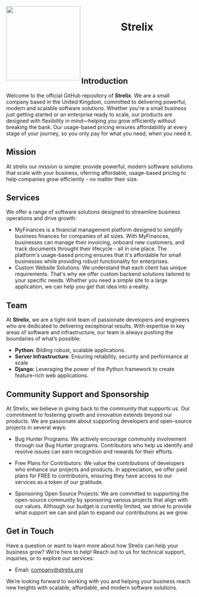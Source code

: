 <a href="url">
    <img src="https://brand.strelix.org/square_logo.png" align="left" height="200">
</a>

<div id="user-content-toc">
  <ul align="center" style="list-style: none;">
    <summary>
      <h1>Strelix</h1>
    </summary>
  </ul>
</div>

<br><br><br><br>

## Introduction


Welcome to the official GitHub repository of **Strelix**. We are a small company based in the United Kingdom, committed to delivering powerful, modern and scalable software solutions. Whether you're a small business just getting started or an enterprise ready to scale, our products are designed with flexibility in mind—helping you grow efficiently without breaking the bank. Our usage-based pricing ensures affordability at every stage of your journey, so you only pay for what you need, when you need it.

## Mission

At strelix our mission is simple: provide powerful, modern software solutions that scale with your business, oferring affordable, usage-based pricing to help companies grow efficiently - no matter their size.

## Services

We offer a range of software solutions designed to streamline business operations and drive growth:
- MyFinances is a financial management platform designed to simplify business finances for companies of all sizes. With MyFinances, businesses can manage their invoicing, onboard new customers, and track documents throught their lifecycle - all in one place. The platform's usage-based pricing ensures that it's affordable for small businesses while providing robust functionality for enterprises. 
- Custom Website Solutions: We understand that each client has unique requirements. That's why we offer custom backend solutions tailored to your specific needs. Whether you need a simple site to a large application, we can help you get that idea into a reality.

## Team

At **Strelix**, we are a tight-knit team of passionate developers and engineers who are dedicated to delivering exceptional results. With expertise in key areas of software and infrastructure, our team is always pushing the boundaries of what’s possible:

- **Python**: Bilding robust, scalable applications.
- **Server Infrastructure**: Ensuring reliability, security and performance at scale
- **Django**: Leveraging the power of the Python framework to create feature-rich web applications.


## Community Support and Sponsorship

At Strelix, we believe in giving back to the community that supports us. Our commitment to fostering growth and innovation extends beyond our products. We are passionate about supporting developers and open-source projects in several ways:

- Bug Hunter Programs: We actively encourage community involvement through our Bug Hunter programs. Contributors who help us identify and resolve issues can earn recognition and rewards for their efforts.

- Free Plans for Contributors: We value the contributions of developers who enhance our projects and products. In appreciation, we offer paid plans for FREE to contributors, ensuring they have access to our services as a token of our gratitude.

- Sponsoring Open Source Projects: We are committed to supporting the open-source community by sponsoring various projects that align with our values. Although our budget is currently limited, we strive to provide what support we can and plan to expand our contributions as we grow.

## Get in Touch

Have a question or want to learn more about how Strelix can help your business grow? We’re here to help! Reach out to us for technical support, inquiries, or to explore our services:
- Email: [company@strelix.org](mailto:company@strelix.org)

We’re looking forward to working with you and helping your business reach new heights with scalable, affordable, and modern software solutions.
